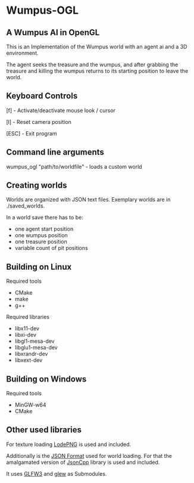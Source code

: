 Wumpus-OGL
==========

A Wumpus AI in OpenGL
-------

This is an Implementation of the Wumpus world
with an agent ai and a 3D environment.

The agent seeks the treasure and the wumpus,
and after grabbing the treasure and killing the wumpus returns
to its starting position to leave the world.

Keyboard Controls
-------

[f]   - Activate/deactivate mouse look / cursor

[l]   - Reset camera position

[ESC] - Exit program

Command line arguments
-------

wumpus_ogl "path/to/worldfile" - loads a custom world

Creating worlds
-------

Worlds are organized with JSON text files.
Exemplary worlds are in ./saved_worlds.

In a world save there has to be:
* one agent start position
* one wumpus position
* one treasure position
* variable count of pit positions

Building on Linux
-------

Required tools

- CMake
- make
- g++ 

Required libraries
- libx11-dev
- libxi-dev
- libgl1-mesa-dev
- libglu1-mesa-dev
- libxrandr-dev
- libxext-dev

Building on Windows
-------

Required tools

- MinGW-w64
- CMake

Other used libraries
-------

For texture loading [LodePNG](http://lodev.org/lodepng/) is used and included.

Additionally is the [JSON Format](http://json.org/) used for world loading.
For that the amalgamated version of [JsonCpp](https://github.com/open-source-parsers/jsoncpp) library is used and included.

It uses [GLFW3](https://github.com/glfw/glfw) and [glew](https://github.com/omniavinco/glew-cmake) as Submodules.
